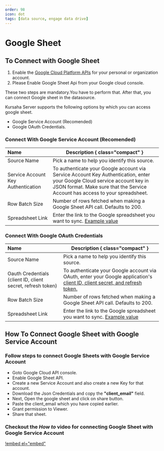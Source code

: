 ```yaml
---
order: 98
icon: dot
tags: [data source, engage data drive]
---
```


# Google Sheet

## To Connect with Google Sheet

1. Enable the [Google Cloud Platform APIs](https://support.google.com/googleapi/answer/6158841?hl=en) for your personal or organization account.
2. Please Enable Google Sheet Api from your Google cloud console.

These two steps are mandatory.You have to perform that. After that, you can connect Google sheet in the datasource.

Kursaha Server supports the following options by which you can access google sheet.
- Google Service Account (Recomended)
- Google OAuth Credentials.

### Connect With Google Service Account (Recomended)

Name  | Description { class="compact" }
:---  | ---
Source Name  | Pick a name to help you identify this source.
Service Account Key Authentication  | To authenticate your Google account via Service Account Key Authentication, enter your Google Cloud service account key in JSON format. Make sure that the Service Account has access to your spreadsheet.
Row Batch Size  | Number of rows fetched when making a Google Sheet API call. Defaults to 200.
Spreadsheet Link  | Enter the link to the Google spreadsheet you want to sync. [Example value](https://developers.google.com/sheets/api/guides/concepts)

### Connect With Google OAuth Credentials

Name  | Description { class="compact" }
:---  | ---
Source Name  | Pick a name to help you identify this source.
Oauth Credentials (client ID, client secret, refresh token)  | To authenticate your Google account via OAuth, enter your Google application's [client ID, client secret, and refresh token.](https://developers.google.com/identity/protocols/oauth2)
Row Batch Size  | Number of rows fetched when making a Google Sheet API call. Defaults to 200.
Spreadsheet Link  | Enter the link to the Google spreadsheet you want to sync. [Example value](https://developers.google.com/sheets/api/guides/concepts)

## How To Connect Google Sheet with Google Service Account

### Follow steps to connect Google Sheets with Google Service Account

- Goto Google Cloud API console.
- Enable Google Sheet API.
- Create a new Service Account and also create a new Key for that account.
- Download the Json Credentials and copy the **"client_email"** field.
- Next, Open the google sheet and click on share button.
- Paste the client_email which you have copied earlier.
- Grant permission to Viewer.
- Share that sheet.

### Checkout the *How to* video for connecting Google Sheet with Google Service Account 

[!embed el="embed"](https://youtu.be/Ozzf0u2Chwc)


